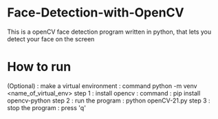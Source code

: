 # Face-Detection-with-OpenCV
This is a openCV face detection program written in python, that lets you detect your face on the screen

# How to run
(Optional) : make a virtual environment : command python -m venv <name_of_virtual_env>
step 1 : install opencv : command : pip install opencv-python
step 2 : run the program : python openCV-21.py
step 3 : stop the program : press 'q'
